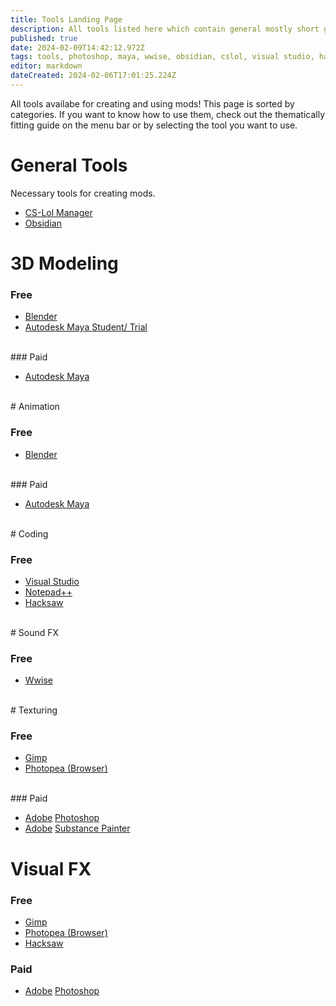 ```yaml
---
title: Tools Landing Page
description: All tools listed here which contain general mostly short guides.
published: true
date: 2024-02-09T14:42:12.972Z
tags: tools, photoshop, maya, wwise, obsidian, cslol, visual studio, hacksaw
editor: markdown
dateCreated: 2024-02-06T17:01:25.224Z
---
```


All tools availabe for creating and using mods! This page is sorted by categories. If you want to know how to use them, check out the thematically fitting guide on the menu bar or by selecting the tool you want to use.

# General Tools

Necessary tools for creating mods.

-   [CS-Lol Manager](/core-guides/tools-landing/cslolmanager)
-   [Obsidian](/core-guides/tools-landing/obsidian)

# 3D Modeling

### Free

-   [Blender](/core-guides/tools-landing/blender)
-   [Autodesk Maya Student/ Trial](/core-guides/tools-landing/maya)
<br>
### Paid

-   [Autodesk Maya](/core-guides/tools-landing/maya)
<br>
# Animation

### Free

-   [Blender](/core-guides/tools-landing/blender)
<br>
### Paid

-   [Autodesk Maya](/core-guides/tools-landing/maya)
<br>
# Coding

### Free

-   [Visual Studio](/core-guides/tools-landing/visual-studio)
-   [Notepad++](/core-guides/tools-landing/notepadplusplus)
-   [Hacksaw](/core-guides/tools-landing/hacksaw)
<br>
# Sound FX

### Free

-   [Wwise](/core-guides/tools-landing/wwise)
<br>
# Texturing

### Free

-   [Gimp](/core-guides/tools-landing/gimp)
-   [Photopea (Browser)](/core-guides/tools-landing/photopea)
<br>
### Paid

-   [Adobe](/core-guides/tools-landing/adobe) [Photoshop](/core-guides/tools-landing/adobe/photoshop)
-   [Adobe](/core-guides/tools-landing/adobe) [Substance Painter](/core-guides/tools-landing/adobe/substance-painter)

# Visual FX

### Free

-   [Gimp](/core-guides/tools-landing/gimp)
-   [Photopea (Browser)](/core-guides/tools-landing/photopea)
-   [Hacksaw](/core-guides/tools-landing/hacksaw)

### Paid

-   [Adobe](/core-guides/tools-landing/adobe) [Photoshop](/core-guides/tools-landing/adobe/photoshop)